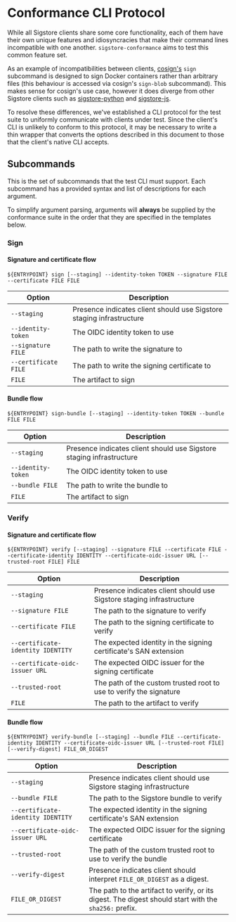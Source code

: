 Conformance CLI Protocol
========================

While all Sigstore clients share some core functionality, each of them have
their own unique features and idiosyncracies that make their command lines
incompatible with one another. `sigstore-conformance` aims to test this common
feature set.

As an example of incompatibilities between clients, [cosign's](https://github.com/sigstore/cosign)
`sign` subcommand is designed to sign Docker containers rather than arbitrary
files (this behaviour is accessed via cosign's `sign-blob` subcommand). This
makes sense for cosign's use case, however it does diverge from other Sigstore
clients such as [sigstore-python](https://github.com/sigstore/sigstore-python)
and [sigstore-js](https://github.com/sigstore/sigstore-js).

To resolve these differences, we've established a CLI protocol for the test
suite to uniformly communicate with clients under test. Since the client's CLI
is unlikely to conform to this protocol, it may be necessary to write a thin
wrapper that converts the options described in this document to those that the
client's native CLI accepts.

## Subcommands

This is the set of subcommands that the test CLI must support. Each subcommand
has a provided syntax and list of descriptions for each argument.

To simplify argument parsing, arguments will **always** be supplied by the
conformance suite in the order that they are specified in the templates below.

### Sign

#### Signature and certificate flow

```console
${ENTRYPOINT} sign [--staging] --identity-token TOKEN --signature FILE --certificate FILE FILE
```

| Option | Description |
| --- | --- |
| `--staging`        | Presence indicates client should use Sigstore staging infrastructure |
| `--identity-token` | The OIDC identity token to use |
| `--signature FILE` | The path to write the signature to |
| `--certificate FILE` | The path to write the signing certificate to |
| `FILE` | The artifact to sign |

#### Bundle flow

```console
${ENTRYPOINT} sign-bundle [--staging] --identity-token TOKEN --bundle FILE FILE
```

| Option | Description |
| --- | --- |
| `--staging`        | Presence indicates client should use Sigstore staging infrastructure |
| `--identity-token` | The OIDC identity token to use |
| `--bundle FILE` | The path to write the bundle to |
| `FILE` | The artifact to sign |

### Verify

#### Signature and certificate flow

```console
${ENTRYPOINT} verify [--staging] --signature FILE --certificate FILE --certificate-identity IDENTITY --certificate-oidc-issuer URL [--trusted-root FILE] FILE
```

| Option | Description |
| --- | --- |
| `--staging`        | Presence indicates client should use Sigstore staging infrastructure |
| `--signature FILE` | The path to the signature to verify |
| `--certificate FILE` | The path to the signing certificate to verify |
| `--certificate-identity IDENTITY` | The expected identity in the signing certificate's SAN extension |
| `--certificate-oidc-issuer URL` | The expected OIDC issuer for the signing certificate |
| `--trusted-root` | The path of the custom trusted root to use to verify the signature |
| `FILE` | The path to the artifact to verify |

#### Bundle flow

```console
${ENTRYPOINT} verify-bundle [--staging] --bundle FILE --certificate-identity IDENTITY --certificate-oidc-issuer URL [--trusted-root FILE] [--verify-digest] FILE_OR_DIGEST
```

| Option | Description |
| --- | --- |
| `--staging`        | Presence indicates client should use Sigstore staging infrastructure |
| `--bundle FILE` | The path to the Sigstore bundle to verify |
| `--certificate-identity IDENTITY` | The expected identity in the signing certificate's SAN extension |
| `--certificate-oidc-issuer URL` | The expected OIDC issuer for the signing certificate |
| `--trusted-root` | The path of the custom trusted root to use to verify the bundle |
| `--verify-digest` | Presence indicates client should interpret `FILE_OR_DIGEST` as a digest. |
| `FILE_OR_DIGEST` | The path to the artifact to verify, or its digest. The digest should start with the `sha256:` prefix. |
